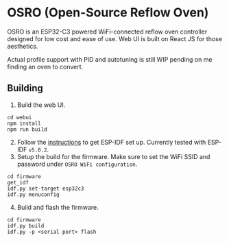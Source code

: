 # OSRO (Open-Source Reflow Oven)

OSRO is an ESP32-C3 powered WiFi-connected reflow oven controller designed for low cost and ease of use. Web UI is built on React JS for those aesthetics.

Actual profile support with PID and autotuning is still WIP pending on me finding an oven to convert.

## Building

1. Build the web UI.
```
cd webui
npm install
npm run build
```
2. Follow the [instructions](https://docs.espressif.com/projects/esp-idf/en/latest/esp32/get-started/) to get ESP-IDF set up. Currently tested with ESP-IDF `v5.0.2`.
3. Setup the build for the firmware. Make sure to set the WiFi SSID and password under `OSRO WiFi configuration`.
```
cd firmware
get_idf
idf.py set-target esp32c3
idf.py menuconfig
```
4. Build and flash the firmware.
```
cd firmware
idf.py build
idf.py -p <serial port> flash
```
